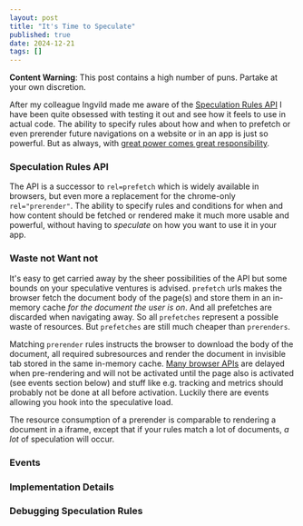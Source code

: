 ```yaml
---
layout: post
title: "It's Time to Speculate"
published: true
date: 2024-12-21
tags: []
---
```


**Content Warning**: This post contains a high number of puns. Partake at your own discretion. 

After my colleague Ingvild made me aware of the [Speculation Rules API](https://developer.mozilla.org/en-US/docs/Web/API/Speculation_Rules_API) I have been quite obsessed with testing it out and see how it feels to use in actual code. The ability to specify rules about how and when to prefetch or even prerender future navigations on a website or in an app is just so powerful. But as always, with [great power comes great responsibility](https://en.wikipedia.org/wiki/With_great_power_comes_great_responsibility). 

<h3><a name="rules">Speculation Rules API</a></h3>

The API is a successor to `rel=prefetch` which is widely available in browsers, but even more a replacement for the chrome-only `rel="prerender"`. The ability to specify rules and conditions for when and how content should be fetched or rendered make it much more usable and powerful, without having to _speculate_ on how you want to use it in your app. 

<h3><a name="waste">Waste not Want not</a></h3>

It's easy to get carried away by the sheer possibilities of the API but some bounds on your speculative ventures is advised. `prefetch` urls makes the browser fetch the document body of the page(s) and store them in an in-memory cache _for the document the user is on_. And all prefetches are discarded when navigating away. So all `prefetches` represent a possible waste of resources. But `prefetches` are still much cheaper than `prerenders`. 

Matching `prerender` rules instructs the browser to download the body of the document, all required subresources and render the document in invisible tab stored in the same in-memory cache. [Many browser APIs](https://developer.mozilla.org/en-US/docs/Web/API/Speculation_Rules_API#platform_features_deferred_or_restricted_during_prerender) are delayed when pre-rendering and will not be activated until the page also is activated (see events section below) and stuff like e.g. tracking and metrics should probably not be done at all before activation. Luckily there are events allowing you hook into the speculative load. 

The resource consumption of a prerender is comparable to rendering a document in a iframe, except that if your rules match a lot of documents, _a lot_ of speculation will occur. 

<h3><a name="events">Events</a></h3>

<h3><a name="implementation">Implementation Details</a></h3>

<h3><a name="debug">Debugging Speculation Rules</a></h3>